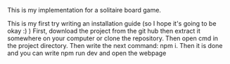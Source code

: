 This is my implementation for a solitaire board game.

This is my first try writing an installation guide (so I hope it's going to be okay :) )
First, download the project from the git hub then extract it somewhere on your computer or clone the repository.
Then open cmd in the project directory.
Then write the next command: npm i.
Then it is done and you can write npm run dev and open the webpage
